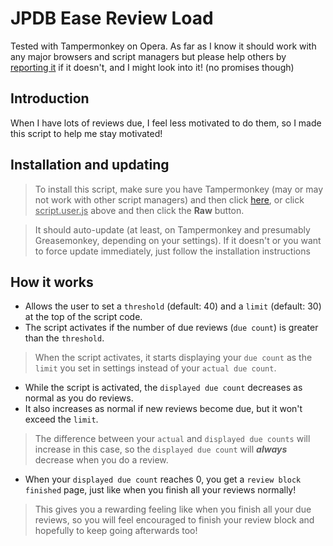 # JPDB Ease Review Load

Tested with Tampermonkey on Opera. As far as I know it should work with any major browsers and script managers but please help others by [reporting it](https://github.com/JaiWWW/jpdb-ease-review-load/issues/new) if it doesn't, and I might look into it! (no promises though)

## Introduction
When I have lots of reviews due, I feel less motivated to do them, so I made this script to help me stay motivated!

## Installation and updating
> To install this script, make sure you have Tampermonkey (may or may not work with other script managers) and then click [here](https://github.com/JaiWWW/jpdb-ease-review-load/raw/main/script.user.js), or click <ins>script.user.js</ins> above and then click the **Raw** button.

> It should auto-update (at least, on Tampermonkey and presumably Greasemonkey, depending on your settings). If it doesn't or you want to force update immediately, just follow the installation instructions

## How it works
- Allows the user to set a `threshold` (default: 40) and a `limit` (default: 30) at the top of the script code.
- The script activates if the number of due reviews (`due count`) is greater than the `threshold`.
> When the script activates, it starts displaying your `due count` as the `limit` you set in settings instead of your `actual due count`.
- While the script is activated, the `displayed due count` decreases as normal as you do reviews.
- It also increases as normal if new reviews become due, but it won't exceed the `limit`.
> The difference between your `actual` and `displayed due counts` will increase in this case, so the `displayed due count` will ***always*** decrease when you do a review.
- When your `displayed due count` reaches 0, you get a `review block finished` page, just like when you finish all your reviews normally!
> This gives you a rewarding feeling like when you finish all your due reviews, so you will feel encouraged to finish your review block and hopefully to keep going afterwards too!
